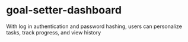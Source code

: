# goal-setter-dashboard
With log in authentication and password hashing, users can personalize tasks, track progress, and view history

